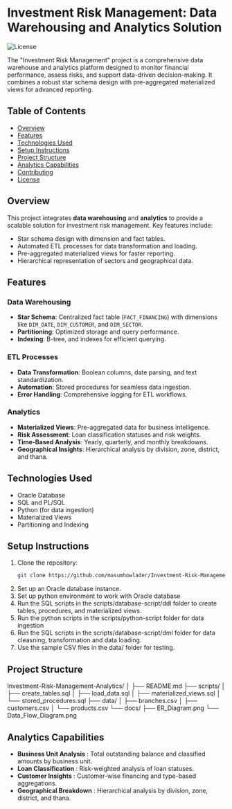 # Investment Risk Management: Data Warehousing and Analytics Solution

![License](https://img.shields.io/badge/license-MIT-blue.svg)

The "Investment Risk Management" project is a comprehensive data warehouse and analytics platform designed to monitor financial performance, assess risks, and support data-driven decision-making. It combines a robust star schema design with pre-aggregated materialized views for advanced reporting.

## Table of Contents
- [Overview](#overview)
- [Features](#features)
- [Technologies Used](#technologies-used)
- [Setup Instructions](#setup-instructions)
- [Project Structure](#project-structure)
- [Analytics Capabilities](#analytics-capabilities)
- [Contributing](#contributing)
- [License](#license)

## Overview
This project integrates **data warehousing** and **analytics** to provide a scalable solution for investment risk management. Key features include:
- Star schema design with dimension and fact tables.
- Automated ETL processes for data transformation and loading.
- Pre-aggregated materialized views for faster reporting.
- Hierarchical representation of sectors and geographical data.

## Features
### Data Warehousing
- **Star Schema**: Centralized fact table (`FACT_FINANCING`) with dimensions like `DIM_DATE`, `DIM_CUSTOMER`, and `DIM_SECTOR`.
- **Partitioning**: Optimized storage and query performance.
- **Indexing**: B-tree, and indexes for efficient querying.

### ETL Processes
- **Data Transformation**: Boolean columns, date parsing, and text standardization.
- **Automation**: Stored procedures for seamless data ingestion.
- **Error Handling**: Comprehensive logging for ETL workflows.

### Analytics
- **Materialized Views**: Pre-aggregated data for business intelligence.
- **Risk Assessment**: Loan classification statuses and risk weights.
- **Time-Based Analysis**: Yearly, quarterly, and monthly breakdowns.
- **Geographical Insights**: Hierarchical analysis by division, zone, district, and thana.

## Technologies Used
- Oracle Database
- SQL and PL/SQL
- Python (for data ingestion)
- Materialized Views
- Partitioning and Indexing

## Setup Instructions
1. Clone the repository:
   ```bash
   git clone https://github.com/masumhowlader/Investment-Risk-Management---Data-Warehousing-and-Analytics
2. Set up an Oracle database instance.
3. Set up python environment to work with Oracle database
4. Run the SQL scripts in the scripts/database-script/ddl folder to create tables, procedures, and materialized views.
5. Run the python scripts in the scripts/python-script folder for data ingestion
6. Run the SQL scripts in the scripts/database-script/dml folder for data cleasning, transformation and data loading.
7. Use the sample CSV files in the data/ folder for testing.

## Project Structure
Investment-Risk-Management-Analytics/
│
├── README.md
├── scripts/
│   ├── create_tables.sql
│   ├── load_data.sql
│   ├── materialized_views.sql
│   └── stored_procedures.sql
├── data/
│   ├── branches.csv
│   ├── customers.csv
│   └── products.csv
└── docs/
    ├── ER_Diagram.png
    └── Data_Flow_Diagram.png

## Analytics Capabilities
- **Business Unit Analysis** : Total outstanding balance and classified amounts by business unit.
- **Loan Classification** : Risk-weighted analysis of loan statuses.
- **Customer Insights** : Customer-wise financing and type-based aggregations.
- **Geographical Breakdown** : Hierarchical analysis by division, zone, district, and thana.

